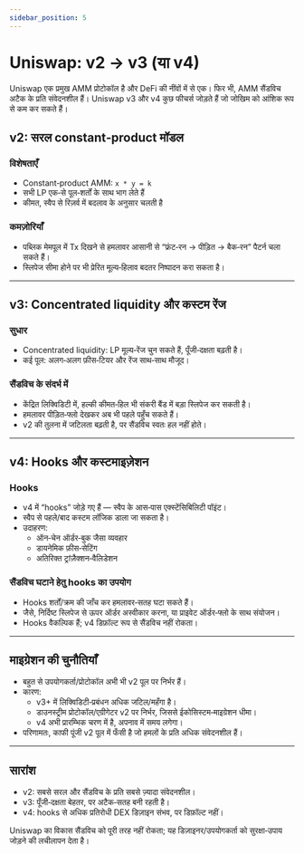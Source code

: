 ```yaml
---
sidebar_position: 5
---
```


# Uniswap: v2 → v3 (या v4)

Uniswap एक प्रमुख AMM प्रोटोकॉल है और DeFi की नींवों में से एक। फिर भी, AMM सैंडविच अटैक के प्रति संवेदनशील हैं। Uniswap v3 और v4 कुछ फीचर्स जोड़ते हैं जो जोखिम को आंशिक रूप से कम कर सकते हैं।

## v2: सरल constant‑product मॉडल
### विशेषताएँ
- Constant‑product AMM: `x * y = k`  
- सभी LP एक‑से पूल‑शर्तों के साथ भाग लेते हैं  
- कीमत, स्वैप से रिज़र्व में बदलाव के अनुसार चलती है  

### कमज़ोरियाँ
- पब्लिक मेमपूल में Tx दिखने से हमलावर आसानी से “फ्रंट‑रन → पीड़ित → बैक‑रन” पैटर्न चला सकते हैं।  
- स्लिपेज सीमा होने पर भी प्रेरित मूल्य‑हिलाव बदतर निष्पादन करा सकता है।  

---

## v3: Concentrated liquidity और कस्टम रेंज
### सुधार
- Concentrated liquidity: LP मूल्य‑रेंज चुन सकते हैं, पूँजी‑दक्षता बढ़ती है।  
- कई पूल: अलग‑अलग फ़ीस‑टियर और रेंज साथ‑साथ मौजूद।  

### सैंडविच के संदर्भ में
- केंद्रित लिक्विडिटी में, हल्की कीमत‑हिल भी संकरी बैंड में बड़ा स्लिपेज कर सकती है।  
- हमलावर पीड़ित‑फ्लो देखकर अब भी पहले पहुँच सकते हैं।  
- v2 की तुलना में जटिलता बढ़ती है, पर सैंडविच स्वतः हल नहीं होते।  

---

## v4: Hooks और कस्टमाइज़ेशन
### Hooks
- v4 में “hooks” जोड़े गए हैं — स्वैप के आस‑पास एक्स्टेंसिबिलिटी पॉइंट।  
- स्वैप से पहले/बाद कस्टम लॉजिक डाला जा सकता है।  
- उदाहरण:
  - ऑन‑चेन ऑर्डर‑बुक जैसा व्यवहार
  - डायनेमिक फ़ीस‑सेटिंग
  - अतिरिक्त ट्रांज़ैक्शन‑वैलिडेशन  

### सैंडविच घटाने हेतु hooks का उपयोग
- Hooks शर्तों/क्रम की जाँच कर हमलावर‑सतह घटा सकते हैं।  
- जैसे, निर्दिष्ट स्लिपेज से ऊपर ऑर्डर अस्वीकार करना, या प्राइवेट ऑर्डर‑फ्लो के साथ संयोजन।  
- Hooks वैकल्पिक हैं; v4 डिफ़ॉल्ट रूप से सैंडविच नहीं रोकता।  

---

## माइग्रेशन की चुनौतियाँ
- बहुत से उपयोगकर्ता/प्रोटोकॉल अभी भी v2 पूल पर निर्भर हैं।  
- कारण:
  - v3+ में लिक्विडिटी‑प्रबंधन अधिक जटिल/महँगा है।  
  - डाउनस्ट्रीम प्रोटोकॉल/एग्रीगेटर v2 पर निर्भर, जिससे ईकोसिस्टम‑माइग्रेशन धीमा।  
  - v4 अभी प्रारम्भिक चरण में है, अपनाव में समय लगेगा।  
- परिणामतः, काफी पूंजी v2 पूल में फँसी है जो हमलों के प्रति अधिक संवेदनशील हैं।  

---

## सारांश
- v2: सबसे सरल और सैंडविच के प्रति सबसे ज़्यादा संवेदनशील।  
- v3: पूँजी‑दक्षता बेहतर, पर अटैक‑सतह बनी रहती है।  
- v4: hooks से अधिक प्रतिरोधी DEX डिज़ाइन संभव, पर डिफ़ॉल्ट नहीं।  

Uniswap का विकास सैंडविच को पूरी तरह नहीं रोकता; यह डिज़ाइनर/उपयोगकर्ता को सुरक्षा‑उपाय जोड़ने की लचीलापन देता है।
